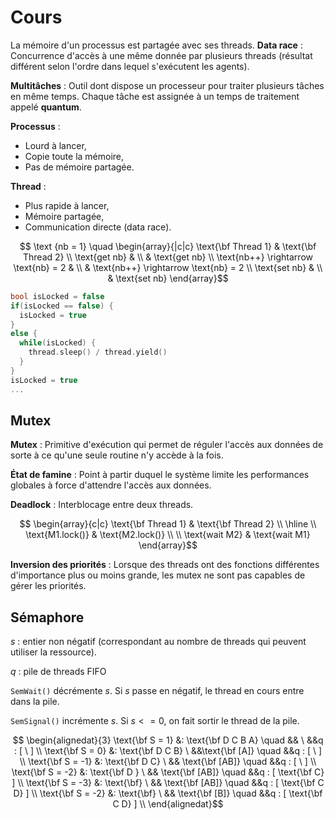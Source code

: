 # Cours

La mémoire d'un processus est partagée avec ses threads.
**Data race** : Concurrence d'accès à une même donnée par plusieurs threads (résultat différent selon l'ordre dans lequel s'exécutent les agents).

**Multitâches** : Outil dont dispose un processeur pour traiter plusieurs tâches en même temps. Chaque tâche est assignée à un temps de traitement appelé **quantum**.

**Processus** : 
 * Lourd à lancer,
 * Copie toute la mémoire,
 * Pas de mémoire partagée.

**Thread** :
 * Plus rapide à lancer,
 *  Mémoire partagée,
 * Communication directe (data race).

$$ \text {nb = 1} \quad \begin{array}{|c|c}
\text{\bf Thread 1} & \text{\bf Thread 2} \\
\text{get nb} & \\
 & \text{get nb} \\ 
\text{nb++} \rightarrow \text{nb} = 2 & \\
& \text{nb++} \rightarrow \text{nb} = 2 \\
\text{set nb} & \\
& \text{set nb}
\end{array}$$

``` c
bool isLocked = false
if(isLocked == false) {
  isLocked = true
}
else {
  while(isLocked) {
    thread.sleep() / thread.yield()
  }
}
isLocked = true
...
```

## Mutex

**Mutex** : Primitive d'exécution qui permet de réguler l'accès aux données de sorte à ce qu'une seule routine n'y accède à la fois.

**État de famine** : Point à partir duquel le système limite les performances globales à force d'attendre l'accès aux données.

**Deadlock** : Interblocage entre deux threads.


$$ \begin{array}{c|c}
\text{\bf Thread 1} & \text{\bf Thread 2} \\
\hline \\
\text{M1.lock()} & \text{M2.lock()} \\ \\
\text{wait M2} & \text{wait M1}
\end{array}$$

**Inversion des priorités** : Lorsque des threads ont des fonctions différentes d'importance plus ou moins grande, les mutex ne sont pas capables de gérer les priorités.

## Sémaphore

$s$ : entier non négatif (correspondant au nombre de threads qui peuvent utiliser la ressource).

$q$ : pile de threads FIFO

```SemWait()``` décrémente $s$. Si $s$ passe en négatif, le thread en cours entre dans la pile.

```SemSignal()``` incrémente $s$. Si $s <= 0$, on fait sortir le thread de la pile.

$$ \begin{alignedat}{3} 
\text{\bf S = 1} &:  \text{\bf D C B A} \quad && \ &&q :  [ \ ] \\
\text{\bf S = 0} &: \text{\bf D C B} \  &&\text{\bf [A]} \quad &&q : [ \ ] \\
\text{\bf S = -1} &: \text{\bf D C} \ && \text{\bf [AB]} \quad &&q : [ \ ] \\
\text{\bf S = -2} &: \text{\bf D } \ && \text{\bf [AB]} \quad &&q : [ \text{\bf C} ] \\
\text{\bf S = -3} &: \text{\bf} \ && \text{\bf [AB]} \quad &&q : [ \text{\bf C D} ] \\
\text{\bf S = -2} &: \text{\bf} \ && \text{\bf [B]} \quad &&q : [ \text{\bf C D} ] \\
 \end{alignedat}$$
<!--stackedit_data:
eyJoaXN0b3J5IjpbOTUwMzQ5ODA5LDE3Nzc5NDMyMTYsLTczND
IyMTUwNywtMTM3ODY5MjUxNiwzNTQ5ODQzNzIsMTAzNTk2ODI4
MywtMTkzMzE2OTQ4OF19
-->